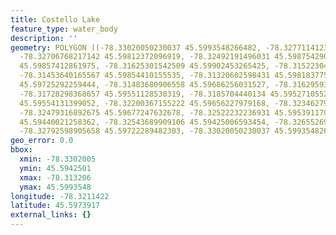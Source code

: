 ```yaml
---
title: Costello Lake
feature_type: water_body
description: ''
geometry: POLYGON ((-78.33020050230037 45.5993548266482, -78.32771141233485 45.59914463978576,
  -78.32706768217142 45.59812372096919, -78.32492191496031 45.5987542906674, -78.32161743345419
  45.59857412861975, -78.31625301542509 45.59902453265425, -78.31522304716363 45.59917466652877,
  -78.31453640165567 45.59854410155535, -78.31320602598431 45.59818377553182, -78.313334772017
  45.59725292259444, -78.31483680906558 45.59686256031527, -78.31629593076963 45.59632205421511,
  -78.31728298368657 45.59551128530319, -78.3185704440134 45.59527105522805, -78.32041580381551
  45.59554131399052, -78.32200367155222 45.59656227979168, -78.32346279325628 45.59722289482303,
  -78.32479316892675 45.59677247632678, -78.32522232236931 45.59539117039385, -78.32513649168116
  45.59440021258362, -78.32543689909106 45.59425006593454, -78.32655269804069 45.59557134266114,
  -78.32792598905658 45.59722289482303, -78.33020050230037 45.5993548266482))
geo_error: 0.0
bbox:
  xmin: -78.3302005
  ymin: 45.5942501
  xmax: -78.313206
  ymax: 45.5993548
longitude: -78.3211422
latitude: 45.5973917
external_links: {}
---
```

